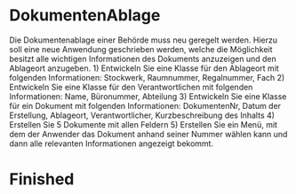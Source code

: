 # DokumentenAblage

Die Dokumentenablage einer Behörde muss neu geregelt werden. Hierzu
        soll eine neue Anwendung geschrieben werden, welche die Möglichkeit
        besitzt alle wichtigen Informationen des Dokuments anzuzeigen und
        den Ablageort anzugeben.
        1)    Entwickeln Sie eine Klasse für den Ablageort mit folgenden
            Informationen:
            Stockwerk, Raumnummer, Regalnummer, Fach
        2)    Entwickeln Sie eine Klasse für den Verantwortlichen mit 
            folgenden Informationen:
            Name, Büronummer, Abteilung
        3)    Entwickeln Sie eine Klasse für ein Dokument mit folgenden
            Informationen:
            DokumentenNr, Datum der Erstellung, Ablageort,
            Verantwortlicher, Kurzbeschreibung des Inhalts
        4)    Erstellen Sie 5 Dokumente mit allen Feldern
        5)    Erstellen Sie ein Menü, mit dem der Anwender das Dokument
            anhand seiner Nummer wählen kann und dann alle relevanten
            Informationen angezeigt bekommt.

# Finished
